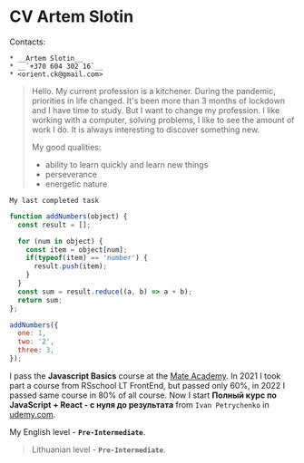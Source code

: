 # CV Artem Slotin

  Contacts:
  
    * __Artem Slotin__
    * __`+370 604 302 16`__
    * <orient.ck@gmail.com>

  >Hello. My current profession is a kitchener. During the pandemic, priorities in life changed. 
  >It's been more than 3 months of lockdown and I have time to study. But I want to change my profession. 
  >I like working with a computer, solving problems, 
  >I like to see the amount of work I do. It is always interesting to discover something new.
  >  
  >  My good qualities:
  >    - ability to learn quickly and learn new things
  >    - perseverance
  >    - energetic nature

  `My last completed task`
``` js
function addNumbers(object) {
  const result = [];

  for (num in object) {
    const item = object[num];
    if(typeof(item) == 'number') {
      result.push(item);
    }
  }
  const sum = result.reduce((a, b) => a + b);
  return sum;
};

addNumbers({
  one: 1,
  two: '2',
  three: 3,
});
```

I pass the **Javascript Basics** course at the [Mate Academy](https://mate.academy/learn).
In 2021 I took part a course from RSschool LT FrontEnd, but passed only 60%, in 2022 I passed same course in 80% of all course.
Now I start **Полный курс по JavaScript + React - с нуля до результата** from `Ivan Petrychenko` in [udemy.com](https://www.udemy.com/).


My English level - **`Pre-Intermediate`**.
>Lithuanian level - **`Pre-Intermediate`**.
